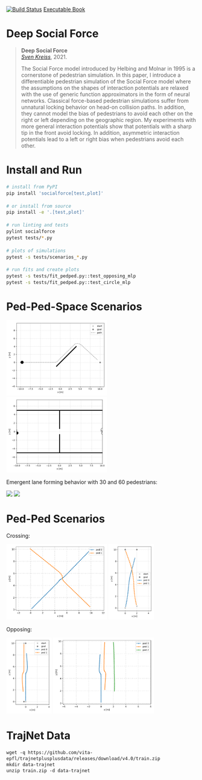 [![Build Status](https://travis-ci.org/svenkreiss/socialforce.svg?branch=master)](https://travis-ci.org/svenkreiss/socialforce)
[Executable Book](https://www.svenkreiss.com/socialforce/)

# Deep Social Force

> __Deep Social Force__<br />
> _[Sven Kreiss](https://www.svenkreiss.com)_, 2021.
>
> The Social Force model introduced by Helbing and Molnar in 1995
> is a cornerstone of pedestrian simulation. In this paper,
> I introduce a differentiable pedestrian simulation of the Social Force model
> where the assumptions on the shapes of interaction potentials are relaxed
> with the use of generic function approximators in the form of neural
> networks.
> Classical force-based pedestrian simulations suffer from unnatural
> locking behavior on head-on collision paths. In addition, they cannot
> model the bias
> of pedestrians to avoid each other on the right or left depending on
> the geographic region.
> My experiments with more general interaction potentials show that
> potentials with a sharp tip in the front avoid
> locking. In addition, asymmetric interaction potentials lead to a left or right
> bias when pedestrians avoid each other.


# Install and Run

```sh
# install from PyPI
pip install 'socialforce[test,plot]'

# or install from source
pip install -e '.[test,plot]'

# run linting and tests
pylint socialforce
pytest tests/*.py

# plots of simulations
pytest -s tests/scenarios_*.py

# run fits and create plots
pytest -s tests/fit_pedped.py::test_opposing_mlp
pytest -s tests/fit_pedped.py::test_circle_mlp
```


# Ped-Ped-Space Scenarios

<img src="docs/separator.gif" height=200 />
<img src="docs/gate.gif" height=200 />

Emergent lane forming behavior with 30 and 60 pedestrians:

<img src="docs/walkway_30.gif" height=200 />
<img src="docs/walkway_60.gif" height=200 />


# Ped-Ped Scenarios

Crossing:

<img src="docs/crossing.png" height=200 />
<img src="docs/narrow_crossing.png" height=200 />

Opposing:

<img src="docs/opposing.png" height=200 />
<img src="docs/2opposing.png" height=200 />


# TrajNet Data

```
wget -q https://github.com/vita-epfl/trajnetplusplusdata/releases/download/v4.0/train.zip
mkdir data-trajnet
unzip train.zip -d data-trajnet
```